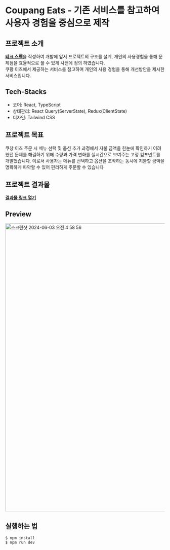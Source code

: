 # Coupang Eats - 기존 서비스를 참고하여 사용자 경험을 중심으로 제작

## 프로젝트 소개
[__테크 스펙__](https://docs.google.com/document/d/1DUixRYSVXQCKqcVedQ6-aYLRw_HRPaTdznVQ-rF0kF0/edit#heading=h.wub27ex6n4zy)을 작성하여 개발에 앞서 프로젝트의 구조를 설계, 개인의 사용경험을 통해 문제점을 효율적으로 풀 수 있게 사전에 정의 하였습니다. <br />
쿠팡 이츠에서 제공하는 서비스를 참고하여 개인의 사용 경험을 통해 개선방안을 제시한 서비스입니다.

## Tech-Stacks
- 코어: React, TypeScript
- 상태관리: React Query(ServerState), Redux(ClientState)
- 디자인: Tailwind CSS

## 프로젝트 목표
쿠창 이츠 주문 시 메뉴 선택 및 옵션 추가 과정에서 지불 금액을 한눈에 확인하기 어려웠던 문제를 해결하기 위해 수량과 가격 변화를 실시간으로 보여주는 고정 컴포넌트를 개발했습니다. 이로서 사용자는 메뉴를 선택하고 옵션을 조작하는 동시에 지불할 금액을 명확하게 파악할 수 있어 편리하게 주문할 수 있습니다

## 프로젝트 결과물
[__결과물 링크 열기__](https://coupang-eats.vercel.app/)

## Preview
<img width="908" alt="스크린샷 2024-06-03 오전 4 58 56" src="https://github.com/andyhan-23/coupang-eats/assets/98483125/d2c49cf8-7ece-4b0f-bcd2-098b380bce66">


## 실행하는 법
```
$ npm install
$ npm run dev
```











